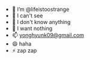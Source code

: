 - 👋 I’m @lifeistoostrange
- 👀 I can't see
- 🌱 I don't know anything
- 💞️ I want nothing
- 📫 yonghyunk09@gmail.com
- 😄 haha
- ⚡ zap zap

<!---
lifeistoostrange/lifeistoostrange is a ✨ special ✨ repository because its `README.md` (this file) appears on your GitHub profile.
You can click the Preview link to take a look at your changes.
--->
